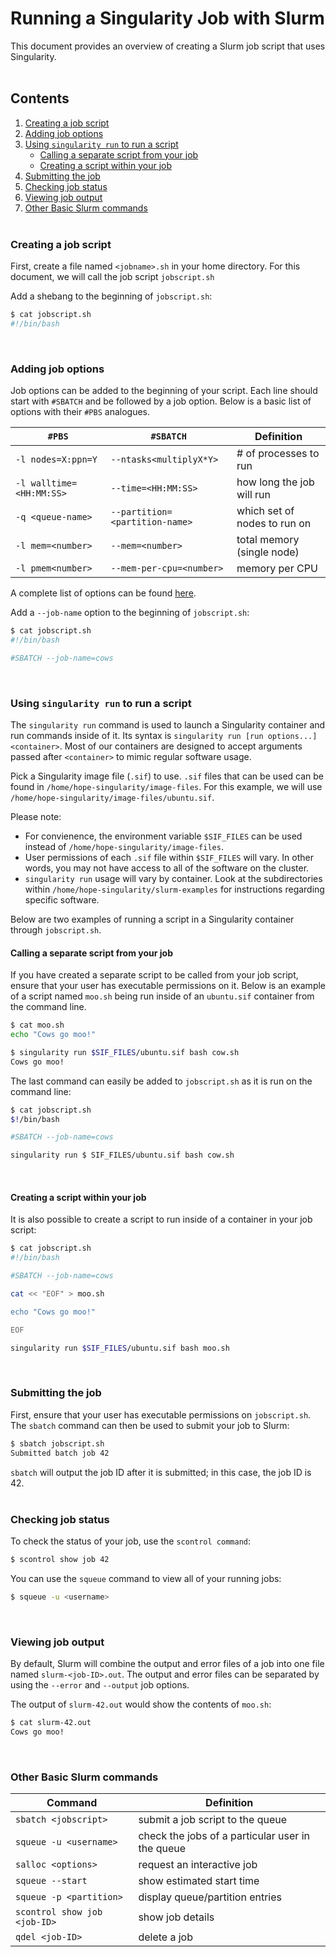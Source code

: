 # Running a Singularity Job with Slurm
This document provides an overview of creating a Slurm job script that uses Singularity.</br></br>

## Contents
1. [Creating a job script](#creating-a-job-script)
2. [Adding job options](#adding-job-options)
3. [Using `singularity run` to run a script](#using-singularity-run-to-run-a-script)
    + [Calling a separate script from your job](#calling-a-separate-script-from-your-job)
    + [Creating a script within your job](#creating-a-script-within-your-job)
4. [Submitting the job](#submitting-the-job)
5. [Checking job status](#checking-job-status)
6. [Viewing job output](#viewing-job-output)
7. [Other Basic Slurm commands](#other-basic-slurm-commands)</br></br>

### Creating a job script
First, create a file named `<jobname>.sh` in your home directory. For this document, we will call the job script `jobscript.sh`

Add a shebang to the beginning of `jobscript.sh`:

```bash
$ cat jobscript.sh
#!/bin/bash
```
</br>

### Adding job options
Job options can be added to the beginning of your script. Each line should start with `#SBATCH` and be followed by a job option. Below is a basic list of options with their `#PBS` analogues. 

| `#PBS` | `#SBATCH` | Definition |
| --- | --- | --- |
| `-l nodes=X:ppn=Y` | `--ntasks<multiplyX*Y>`| # of processes to run |
| `-l walltime=<HH:MM:SS>` | `--time=<HH:MM:SS>` | how long the job will run |
| `-q <queue-name>` | `--partition=<partition-name>` | which set of nodes to run on |
| `-l mem=<number>` | `--mem=<number>` | total memory (single node) |
| `-l pmem<number>` | `--mem-per-cpu=<number>` | memory per CPU |

A complete list of options can be found [here](https://slurm.schedmd.com/sbatch.html).

Add a `--job-name` option to the beginning of `jobscript.sh`:

```bash
$ cat jobscript.sh
#!/bin/bash

#SBATCH --job-name=cows
```
</br>

### Using `singularity run` to run a script
The `singularity run` command is used to launch a Singularity container and run commands inside of it. Its syntax is `singularity run [run options...] <container>`. Most of our containers are designed to accept arguments passed after `<container>` to mimic regular software usage.

Pick a Singularity image file (`.sif`) to use. `.sif` files that can be used can be found in `/home/hope-singularity/image-files`. For this example, we will use `/home/hope-singularity/image-files/ubuntu.sif`.

Please note:
+ For convienence, the environment variable `$SIF_FILES` can be used instead of `/home/hope-singularity/image-files`.
+ User permissions of each `.sif` file within `$SIF_FILES` will vary. In other words, you may not have access to all of the software on the cluster.
+ `singularity run` usage will vary by container. Look at the subdirectories within `/home/hope-singularity/slurm-examples` for instructions regarding specific software.

Below are two examples of running a script in a Singularity container through `jobscript.sh`.

#### Calling a separate script from your job
If you have created a separate script to be called from your job script, ensure that your user has executable permissions on it. Below is an example of a script named `moo.sh` being run inside of an `ubuntu.sif` container from the command line.

```bash
$ cat moo.sh
echo "Cows go moo!"

$ singularity run $SIF_FILES/ubuntu.sif bash cow.sh
Cows go moo!
```

The last command can easily be added to `jobscript.sh` as it is run on the command line:

```bash
$ cat jobscript.sh
$!/bin/bash

#SBATCH --job-name=cows

singularity run $ SIF_FILES/ubuntu.sif bash cow.sh
```
</br>

#### Creating a script within your job
It is also possible to create a script to run inside of a container in your job script:

```bash
$ cat jobscript.sh
#!/bin/bash

#SBATCH --job-name=cows

cat << "EOF" > moo.sh

echo "Cows go moo!"

EOF

singularity run $SIF_FILES/ubuntu.sif bash moo.sh
```
</br>

### Submitting the job
First, ensure that your user has executable permissions on `jobscript.sh`. The `sbatch` command can then be used to submit your job to Slurm:

```bash
$ sbatch jobscript.sh
Submitted batch job 42
```

`sbatch` will output the job ID after it is submitted; in this case, the job ID is 42.</br></br>

### Checking job status
To check the status of your job, use the `scontrol command`:
```bash
$ scontrol show job 42
```

You can use the `squeue` command to view all of your running jobs:
```bash
$ squeue -u <username>
```
</br>

### Viewing job output
By default, Slurm will combine the output and error files of a job into one file named `slurm-<job-ID>.out`. The output and error files can be separated by using the `--error` and `--output` job options.

The output of `slurm-42.out` would show the contents of `moo.sh`:
```bash
$ cat slurm-42.out
Cows go moo!
```
</br>

### Other Basic Slurm commands
| Command | Definition |
| --- | --- |
| `sbatch <jobscript>` | submit a job script to the queue |
| `squeue -u <username>` | check the jobs of a particular user in the queue |
| `salloc <options>` | request an interactive job |
| `squeue --start` | show estimated start time |
| `squeue -p <partition>` | display queue/partition entries |
| `scontrol show job <job-ID>` | show job details |
| `qdel <job-ID>` | delete a job |</br></br>

